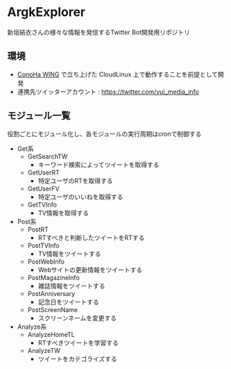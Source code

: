 # ArgkExplorer

新垣結衣さんの様々な情報を発信するTwitter Bot開発用リポジトリ

## 環境

* [ConoHa WING]( https://www.conoha.jp/wing/) で立ち上げた CloudLinux 上で動作することを前提として開発
* 連携先ツイッターアカウント : https://twitter.com/yui_media_info

## モジュール一覧

役割ごとにモジュール化し、各モジュールの実行周期はcronで制御する

* Get系
    * GetSearchTW
        * キーワード検索によってツイートを取得する
    * GetUserRT
        * 特定ユーザのRTを取得する
    * GetUserFV
        * 特定ユーザのいいねを取得する
    * GetTVInfo
        * TV情報を取得する
* Post系
    * PostRT
        * RTすべきと判断したツイートをRTする
    * PostTVInfo
        * TV情報をツイートする
    * PostWebInfo
        * Webサイトの更新情報をツイートする
    * PostMagazineInfo
        * 雑誌情報をツイートする
    * PostAnniversary
        * 記念日をツイートする
    * PostScreenName
        * スクリーンネームを変更する
* Analyze系
    * AnalyzeHomeTL
        * RTすべきツイートを学習する
    * AnalyzeTW
        * ツイートをカテゴライズする
